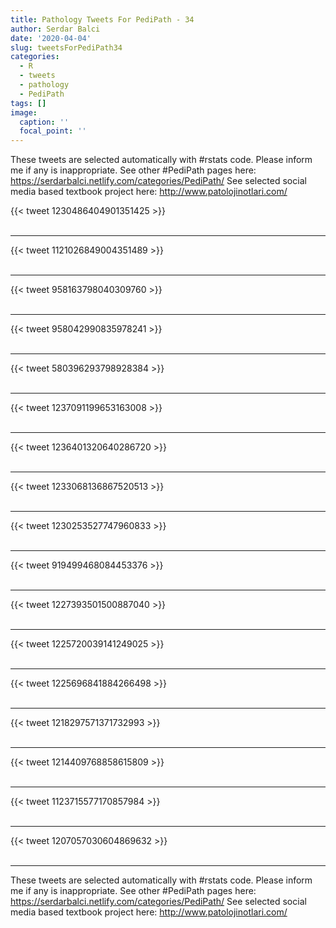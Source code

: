 ```yaml
---
title: Pathology Tweets For PediPath - 34
author: Serdar Balci
date: '2020-04-04'
slug: tweetsForPediPath34
categories:
  - R
  - tweets
  - pathology
  - PediPath
tags: []
image:
  caption: ''
  focal_point: ''
---
```



These tweets are selected automatically with #rstats code. Please inform me if any is inappropriate.
See other #PediPath pages here: https://serdarbalci.netlify.com/categories/PediPath/ 
See selected social media based textbook project here: http://www.patolojinotlari.com/

{{< tweet 1230486404901351425 >}}
<br>
<br>
<hr>
{{< tweet 1121026849004351489 >}}
<br>
<br>
<hr>
{{< tweet 958163798040309760 >}}
<br>
<br>
<hr>
{{< tweet 958042990835978241 >}}
<br>
<br>
<hr>
{{< tweet 580396293798928384 >}}
<br>
<br>
<hr>
{{< tweet 1237091199653163008 >}}
<br>
<br>
<hr>
{{< tweet 1236401320640286720 >}}
<br>
<br>
<hr>
{{< tweet 1233068136867520513 >}}
<br>
<br>
<hr>
{{< tweet 1230253527747960833 >}}
<br>
<br>
<hr>
{{< tweet 919499468084453376 >}}
<br>
<br>
<hr>
{{< tweet 1227393501500887040 >}}
<br>
<br>
<hr>
{{< tweet 1225720039141249025 >}}
<br>
<br>
<hr>
{{< tweet 1225696841884266498 >}}
<br>
<br>
<hr>
{{< tweet 1218297571371732993 >}}
<br>
<br>
<hr>
{{< tweet 1214409768858615809 >}}
<br>
<br>
<hr>
{{< tweet 1123715577170857984 >}}
<br>
<br>
<hr>
{{< tweet 1207057030604869632 >}}
<br>
<br>
<hr>


These tweets are selected automatically with #rstats code. Please inform me if any is inappropriate.
See other #PediPath pages here: https://serdarbalci.netlify.com/categories/PediPath/ 
See selected social media based textbook project here: http://www.patolojinotlari.com/
